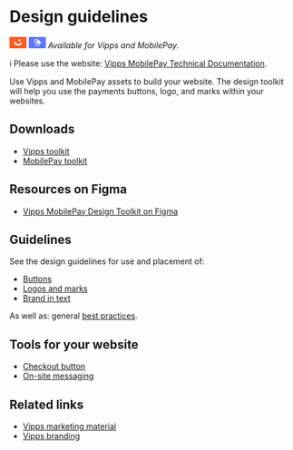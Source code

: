 <!-- START_METADATA
---
title: Design guidelines for Vipps MobilePay
sidebar_label: Overview
sidebar_position: 1
hide_table_of_contents: true
pagination_next: null
pagination_prev: null
---
END_METADATA -->

# Design guidelines

![Vipps](./images/vipps.png) ![MobilePay](./images/mp.png) *Available for Vipps and MobilePay.*

<!-- START_COMMENT -->
ℹ️ Please use the website:
[Vipps MobilePay Technical Documentation](https://developer.vippsmobilepay.com/docs/design-guidelines/).
<!-- END_COMMENT -->

Use Vipps and MobilePay assets to build your website.
The design toolkit will help you use the payments buttons, logo, and marks within your websites.

## Downloads

* [Vipps toolkit](/downloads/vipps-design-toolkit.zip)
* [MobilePay toolkit](/downloads/mobilepay-design-toolkit.zip)

## Resources on Figma

* [Vipps MobilePay Design Toolkit on Figma](https://www.figma.com/@vippsmobilepay)

## Guidelines

See the design guidelines for use and placement of:

* [Buttons](buttons.md)
* [Logos and marks](logo-and-mark.md)
* [Brand in text](text-guidelines.md)

As well as: general [best practices](best-practices.md).

## Tools for your website

* [Checkout button](checkout-button.md)
* [On-site messaging](checkout-on-site-messaging.md)

## Related links

* [Vipps marketing material](https://www.vipps.no/markedsmateriell/)
* [Vipps branding](https://brand.vipps.no/)
